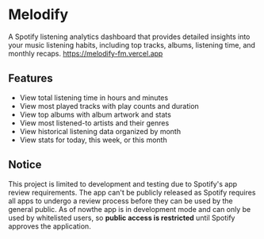# Melodify

A Spotify listening analytics dashboard that provides detailed insights into your music listening habits, including top tracks, albums, listening time, and monthly recaps.
https://melodify-fm.vercel.app

## Features
- View total listening time in hours and minutes
- View most played tracks with play counts and duration
- View top albums with album artwork and stats
- View most listened-to artists and their genres
- View historical listening data organized by month
- View stats for today, this week, or this month

## Notice
This project is limited to development and testing due to Spotify's app review requirements. The app can't be publicly released as Spotify requires all apps to undergo a review process before they can be used by the general public. As of nowthe app is in development mode and can only be used by whitelisted users, so **public access is restricted** until Spotify approves the application.
